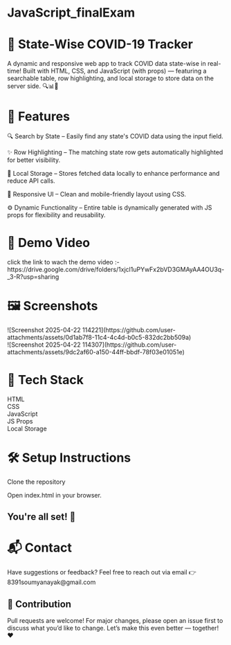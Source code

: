 # JavaScript_finalExam
<h1>🦠 State-Wise COVID-19 Tracker</h1>
A dynamic and responsive web app to track COVID data state-wise in real-time!
Built with HTML, CSS, and JavaScript (with props) — featuring a searchable table, row highlighting, and local storage to store data on the server side. 🔍📊💾

<h1>🚀 Features</h1>
🔍 Search by State – Easily find any state's COVID data using the input field.<br>

✨ Row Highlighting – The matching state row gets automatically highlighted for better visibility.<br>

💾 Local Storage – Stores fetched data locally to enhance performance and reduce API calls.<br>

📱 Responsive UI – Clean and mobile-friendly layout using CSS.<br>

⚙️ Dynamic Functionality – Entire table is dynamically generated with JS props for flexibility and reusability.

<h1>🎥 Demo Video</h1>
click the link to wach the demo video :- https://drive.google.com/drive/folders/1xjcl1uPYwFx2bVD3GMAyAA4OU3q-_3-R?usp=sharing
<h1>🖼️ Screenshots</h1>
![Screenshot 2025-04-22 114221](https://github.com/user-attachments/assets/0d1ab7f8-11c4-4c4d-b0c5-832dc2bb509a)<br>
![Screenshot 2025-04-22 114307](https://github.com/user-attachments/assets/9dc2af60-a150-44ff-bbdf-78f03e01051e)

<h1>📁 Tech Stack</h1>
HTML<br>
CSS<br>
JavaScript<br>
JS Props<br>
Local Storage

<h1>🛠️ Setup Instructions</h1>
Clone the repository

Open index.html in your browser.

<h2>You're all set! 🎉</h2>

<h1>📬 Contact</h1>
Have suggestions or feedback?
Feel free to reach out via email 👉 8391soumyanayak@gmail.com

<h2>🙌 Contribution</h2>
Pull requests are welcome! For major changes, please open an issue first to discuss what you’d like to change.
Let’s make this even better — together! ❤️

